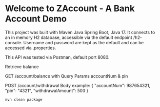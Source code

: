 # Welcome to ZAccount - A Bank Account Demo

This project was built with Maven Java Spring Boot, Java 17.
It connects to an in memory H2 database, accessible via the default endpoint /h2-console. Username and password are kept as the default and can be accessed via .properties.

This API was tested via Postman, default port 8080.

Retrieve balance

GET /account/balance with Query Params accountNum & pin

POST /account/withdrawal Body example:
    {
        "accountNum": 987654321,
        "pin": "4321",
        "withdrawalAmount": 500
}

```
mvn clean package
```

